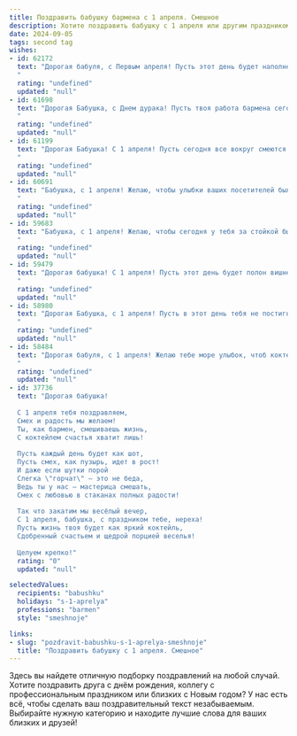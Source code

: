 ```yaml
---
title: Поздравить бабушку бармена с 1 апреля. Смешное
description: Хотите поздравить бабушку с 1 апреля или другим праздником? Наш ИИ создаст незабываемое поздравление, а вы обязательно выделитесь среди других.  
date: 2024-09-05
tags: second tag
wishes:
- id: 62172
  text: "Дорогая бабуля, с Первым апреля! Пусть этот день будет наполнен не только шутками и розыгрышами, но и вкусными коктейлями, которые ты сама приготовишь! Ведь ты, как настоящий бармен, умеешь смешать не только напитки, но и настроение! 🎉🍹
  "
  rating: "undefined"
  updated: "null"
- id: 61698
  text: "Дорогая Бабушка, с Днем дурака! Пусть твоя работа бармена сегодня будет особенно веселой - пусть гости хохочут от твоих шуток и рецептов, а тебе удается подшутить над каждым!  Будь здорова, бодра и наливай только вкуснейшие коктейли! 🍹🥂🤪
  "
  rating: "undefined"
  updated: "null"
- id: 61199
  text: "Дорогая Бабушка! С 1 апреля! Пусть сегодня все вокруг смеются над твоими шутками, а ты, как опытный бармен, умело смешиваешь коктейли из веселья и радости! 😉
  "
  rating: "undefined"
  updated: "null"
- id: 60691
  text: "Бабушка, с 1 апреля! Желаю, чтобы улыбки ваших посетителей были такими же яркими, как и ваши коктейли! Пусть сегодня каждый бокал наполнится смехом и весельем, а вы будете самой крутой барменшей в мире! 🍹🎉
  "
  rating: "undefined"
  updated: "null"
- id: 59683
  text: "Бабушка, с 1 апреля! Желаю, чтобы сегодня у тебя за стойкой был такой же аншлаг, как в лучшие годы, когда ты в молодости всех \"поила чайком\"!  Пусть тебе повезет с \"клиентами\" - пусть они будут добрыми и щедрыми на комплименты, как на чаевые! 😎🍹
  "
  rating: "undefined"
  updated: "null"
- id: 59479
  text: "Дорогая бабушка! С 1 апреля! Пусть этот день будет полон вишневых коктейлей, бодрящих напитков и шумных компаний, которые будут подпевать твоим легендарным тостам!  😜
  "
  rating: "undefined"
  updated: "null"
- id: 58980
  text: "Дорогая Бабушка, с 1 апреля! Пусть в этот день тебя не постигнет \"барменский\" алкогольный шок, а только шквал улыбок и позитива!  🍻😂
  "
  rating: "undefined"
  updated: "null"
- id: 58484
  text: "Дорогая бабуля, с 1 апреля! Желаю тебе море улыбок, чтоб коктейли всегда были в твоём репертуаре, а клиенты - благодарными! Пусть твоя работа будет лёгкой, как взбитые сливки, а заработок - \"крепким\" как настоящий виски! 🎉🥳🍸
  "
  rating: "undefined"
  updated: "null"
- id: 37736
  text: "Дорогая бабушка!
  
  С 1 апреля тебя поздравляем,
  Смех и радость мы желаем!
  Ты, как бармен, смешиваешь жизнь,
  С коктейлем счастья хватит лишь!
  
  Пусть каждый день будет как шот,
  Пусть смех, как пузырь, идет в рост!
  И даже если шутки порой
  Слегка \"горчат\" — это не беда,
  Ведь ты у нас — мастерица смешать,
  Смех с любовью в стаканах полных радости!
  
  Так что закатим мы весёлый вечер,
  С 1 апреля, бабушка, с праздником тебе, нереха!
  Пусть жизнь твоя будет как яркий коктейль,
  Сдобренный счастьем и щедрой порцией веселья!
  
  Целуем крепко!"
  rating: "0"
  updated: "null"

selectedValues:
  recipients: "babushku"
  holidays: "s-1-aprelya"
  professions: "barmen"
  style: "smeshnoje"

links:
- slug: "pozdravit-babushku-s-1-aprelya-smeshnoje"
  title: "Поздравить бабушку с 1 апреля. Смешное"
---
```


Здесь вы найдете отличную подборку поздравлений на любой случай. 
Хотите поздравить друга с днём рождения, коллегу с профессиональным праздником или близких с Новым годом? У нас есть всё, чтобы сделать ваш поздравительный текст незабываемым. Выбирайте нужную категорию и находите лучшие слова для ваших близких и друзей!
